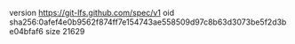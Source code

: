 version https://git-lfs.github.com/spec/v1
oid sha256:0afef4e0b9562f874ff7e154743ae558509d97c8b63d3073be5f2d3be04bfaf6
size 21629
